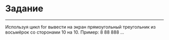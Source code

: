 # Задание
---
Используя цикл for вывести на экран прямоугольный треугольник из восьмёрок со сторонами 10 на 10.
Пример:
8
88
888
...
